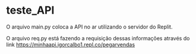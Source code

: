 # teste_API
O arquivo main.py coloca a API no ar utilizando o servidor do Replit.

O arquivo req.py está fazendo a requisição dessas informações através do link https://minhaapi.igorcalbo1.repl.co/pegarvendas
